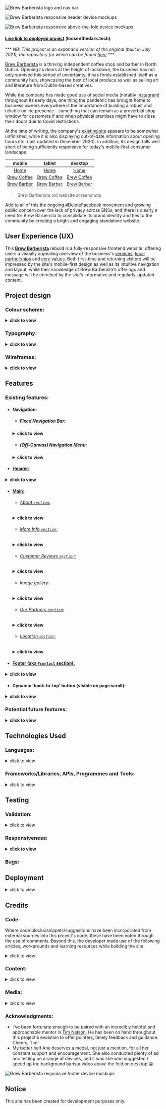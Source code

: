 ![Brew Barberista logo and nav bar](docs/images/screenshots/nav/brew-barberista-branded-navbar-with-logo.png)

![Brew Barberista responsive header device mockups](docs/images/screenshots/mockups/brew-barberista-header.png)

![Brew Barberista responsive above-the-fold device mockups](docs/images/screenshots/mockups/brew-barberista-header.gif)

#### [Live link to deployed project](https://loosenthedark.tech/brew-barberista/) (loosenthedark.tech)

*** _NB: This project is an expanded version of the original (built in July 2021), the repository for which can be found [here](https://github.com/loosenthedark/brew-barberista)_ ***

[Brew Barberista](http://brewbarberista.ie/) is a thriving independent coffee shop and barber in North Dublin. Opening its doors at the height of lockdown, the business has not only survived this period of uncertainty, it has firmly established itself as a community hub, showcasing the best of local produce as well as selling art and literature from Dublin-based creatives.

While the company has made good use of social media (notably [Instagram](https://www.instagram.com/brewbarberista/)) throughout its early days, one thing the pandemic has brought home to business owners everywhere is the importance of building a robust and reliable online presence - something that can remain as a proverbial shop window for customers if and when physical premises might have to close their doors due to Covid restrictions.

At the time of writing, the company's [existing site](http://brewbarberista.ie/) appears to be somewhat unfinished, while it is also displaying out-of-date information about opening hours etc. (last updated in December 2020). In addition, its design falls well short of being sufficiently responsive for today's mobile-first consumer landscape:

mobile  |  tablet  |  desktop
:-------------------------:|:-------------------------:|:-------------------------:
[Home](docs/images/screenshots/old-site/brew-barberista-home-mobile.png)  |  [Home](docs/images/screenshots/old-site/brew-barberista-home-tablet.png) |  [Home](docs/images/screenshots/old-site/brew-barberista-home-desktop.png)
[Brew Coffee](docs/images/screenshots/old-site/brew-barberista-coffee-mobile.png)  |  [Brew Coffee](docs/images/screenshots/old-site/brew-barberista-coffee-tablet.png) |  [Brew Coffee](docs/images/screenshots/old-site/brew-barberista-coffee-desktop.png)
[Brew Barber](docs/images/screenshots/old-site/brew-barberista-barber-mobile.png)  |  [Brew Barber](docs/images/screenshots/old-site/brew-barberista-barber-tablet.png) |  [Brew Barber](docs/images/screenshots/old-site/brew-barberista-barber-desktop.png)

> Brew Barberista old website screenshots

Add to all of this the ongoing [#DeleteFacebook](https://twitter.com/search?q=%23DeleteFacebook) movement and growing public concern over the lack of privacy across SNSs, and there is clearly a need for Brew Barberista to consolidate its brand identity and ties to the community by creating a bright and engaging standalone website.

## User Experience (UX)

This [**Brew Barberista**](https://loosenthedark.tech/brew-barberista) rebuild is a fully-responsive frontend website, offering users a visually appealing overview of the business's [services](https://loosenthedark.tech/brew-barberista/#about), [local partnerships](https://loosenthedark.tech/brew-barberista/#partners) and [core values](https://loosenthedark.tech/brew-barberista/#more-info). Both first-time and returning visitors will be impressed by the site's mobile-first design as well as its intuitive navigation and layout, while their knowledge of Brew Barberista's offerings and message will be enriched by the site's informative and regularly-updated content.

## Project design

### Colour scheme:
<details>
  <summary>
  <b>click to view</b>
  </summary>

![Brew Barberista colour scheme (Coolors palette) screenshot](docs/images/screenshots/brew-barberista-colour-scheme.png)
</details>

### Typography:
<details>
  <summary>
  <b>click to view</b>
  </summary>

- #### Primary font...

  - **Family:** [Poppins](https://fonts.google.com/specimen/Poppins)
  - **Weights:** 300, 400, 500
  - **Fallback:** `sans-serif`

- #### Secondary (Heading) font...

  - **Family:** [Lora](https://fonts.google.com/specimen/Lora)
  - **Weights:** 600, 700
  - **Fallback:** `serif`
</details>

### Wireframes:
<details>
  <summary>
  <b>click to view</b>
  </summary>

  Initial design inspiration for the project's layout and aesthetic came from [this Frontend Mentor challenge spec](https://www.frontendmentor.io/challenges/sunnyside-agency-landing-page-7yVs3B6ef)
</details>

## Features

### Existing features:

- #### Navigation:

  - ##### Fixed Navigation Bar:
  <details>
  <summary>
  <b>click to view</b>
  </summary>

  ![](docs/images/screenshots/nav/nav-bar-mobile.png)  |  ![](docs/images/screenshots/nav/nav-bar-tablet.png)  |  ![](docs/images/screenshots/nav/nav-bar-tablet.png)
  :-------------------------:|:-------------------------:|:-------------------------:
  mobile  |  tablet |  desktop

    - There is a full-width nav bar fixed to the top of the viewport on all device sizes
    - The site's core navigation menu is hidden off-canvas initially to create a spacious feel across the landing area, where the user is greeted by the Brew Barberista `.navbar-logo` on the left-hand side and a `.navbar-toggler` button (aka 'hamburger icon') to the right
    - This logo is a modified version of the one featured in the nav bar of [the business's existing website](http://brewbarberista.ie/)
    - The [dark blue and gold colours that make up this logo](http://brewbarberista.ie/resources/Circular%20logo.jpg) directly inform this project's primary palette. A lighter shade of 'queen blue' [(featured throughout the current site's `footer`, for instance)](https://loosenthedark.tech/brew-barberista#contact) is taken directly from [the premises' brightly-painted shopfront](https://www.facebook.com/photo/?fbid=190590879506085&set=a.190590812839425).
  </details>

  - ##### (Off-Canvas) Navigation Menu:

  <details>
  <summary>
  <b>click to view</b>
  </summary>

  ![](docs/images/screenshots/nav/navbar-nav-mobile.png)  |  ![](docs/images/screenshots/nav/navbar-nav-tablet.png)  |  ![](docs/images/screenshots/nav/navbar-nav-desktop.png)
  :-------------------------:|:-------------------------:|:-------------------------:
  mobile  |  tablet |  desktop

    - The off-canvas `navbar-nav` menu mentioned above can be expanded by clicking on the `.navbar-toggler` button. This functionality has been enabled using custom JavaScript by listening for a relevant user click(s) and sliding the `.navbar-nav` into the viewport with CSS class toggling involving `absolute` positioning and appropriate transition effects. In addition, the icon comprising the `.navbar-toggler` button [animates on click](docs/images/screenshots/nav/nav-toggler-icons-animation.gif) to produce a dynamic yet smooth transition that is both distinctive and pleasing to the eye.
    - The expanded polygon-shaped menu contains links to each of the website's six internal sections containing content (see below), as well as a seventh link entitled 'Press'.
    - Clicking on this 'Press' link triggers an additional absolutely-positioned submenu featuring external links to recent Brew Barberista media appearances. Each of these links opens in a new browser tab due to the `<a>` tag's `target` property being set to `_blank`.
    - The bottom 'Contact' link consists of a blue call-to-action `button`. In keeping with UX best practices, clicking on any of the links embedded in the `.navbar-nav` will cause the menu to revert to its default off-canvas location as the site navigates to the designated location. Smooth scrolling has been enabled to streamline the navigation experience through use of the `scroll-behavior: smooth;` CSS rule on the document's `body` element.
    - It's worth noting that one further section of the site, a tiled image gallery, is purely decorative, and so no anchor link was deemed necessary.

  ![](docs/images/screenshots/nav/press-list-mobile.png)  |  ![](docs/images/screenshots/nav/press-list-tablet.png)  |  ![](docs/images/screenshots/nav/press-list-desktop.png)
  :-------------------------:|:-------------------------:|:-------------------------:
  mobile  |  tablet |  desktop
  </details>

- #### [Header:](https://loosenthedark.tech/brew-barberista)
<details>
  <summary>
  <b>click to view</b>
  </summary>

![](docs/images/screenshots/header/header-html-snippet.png)  |  ![](docs/images/screenshots/header/header-css-snippet.png)
:-------------------------:|:-------------------------:
`<header>` HTML code snippet  |  `.hero-header` and `.overlay` CSS code snippets

![](docs/images/screenshots/header/header-mobile.jpg)  |  ![](docs/images/screenshots/header/header-tablet.jpg)  |  ![](docs/images/screenshots/header/header-desktop.gif)
:-------------------------:|:-------------------------:|:-------------------------:
mobile  |  tablet |  desktop

  - ##### Mobile & Tablet (< 992px):

    - The site's above-the-fold real estate on mobile and tablet features a clean, soothing background image of a horizon out to sea. This was chosen due to Brew Barberista's prime [location](https://loosenthedark.tech/brew-barberista/#location) just off the Howth Road in Raheny, less than a kilometre uphill from the Dublin Bay coast road.
    - On page load this landing area is brought to life using animated hero icons: one a [takeaway cup of hot coffee](static/images/icons/icon-coffee-takeaway.svg), the other a [silhouette of a man with a striking hairstyle](static/images/icons/icon-silhouette.svg). These icons have been enlarged and had a 'zoom-into-view' `@keyframes icon-reveal` animation effect applied to them in order to capture the visitor's attention and hint at the services available at Brew Barberista.
    - There is also a gold-coloured downward-pointing chevron icon used to hook the user and encourage them to explore below the fold. This functionality has been enhanced by adding a gentle `@keyframes bobbing` animation effect in the project's stylesheet

  - ##### Desktop (> 991px):

    - A decision was made to change the `header` area's aesthetic on desktop devices. In place of the background image with animated icons are two short complementary video backgrounds: one showing [a barista pouring a cup of coffee](static/videos/bg-barista-pour.mp4), the other featuring [a closeup of a barber trimming a customer's hair](static/videos/bg-barber.mp4).
    - Both of these `video` elements have had their `opacity` reduced to keep them from being seen to occupy the foreground (and/or overly distract the user from the site's main content).
    - There has also been an `.overlay` class applied to an absolutely-positioned `div` element that acts as a subtle filter in line with the site's prevailing colour palette
    - One more additional `div` with `background-color` set to semi-opaque blue has had a `clip-path` rule applied to it. This has the effect of creating a symmetrical pair of roughly triangular 'corner areas', each containing an icon and a heading, which act as navigation links to 'Brew Coffee' and 'Brew Barber', respectively.
</details>

- #### [Main:](https://loosenthedark.tech/brew-barberista/#about)

  - ###### [About `section`:](https://loosenthedark.tech/brew-barberista/#about)
  <details>
  <summary>
  <b>click to view</b>
  </summary>

  ![](docs/images/screenshots/about/about-mobile.png)  |  ![](docs/images/screenshots/about/about-tablet.png)  |  ![](docs/images/screenshots/about/about-desktop.png)
  :-------------------------:|:-------------------------:|:-------------------------:
  mobile  |  tablet |  desktop

    - The site's first textual content appears in the area immediately below the `header` (referred to as the About section here for the sake of convenience). This `section` is in turn subdivided into two `div`s, [**Brew Coffee**](https://loosenthedark.tech/brew-barberista/#about) and [**Brew Barber**](https://loosenthedark.tech/brew-barberista/#barber), each accompanied by eye-catching background imagery and short, snappy summaries of the two sides of Brew Barberista's operations:
  </details>

  - ###### [More Info `section`:](https://loosenthedark.tech/brew-barberista/#more-info)
  <details>
  <summary>
  <b>click to view</b>
  </summary>

  ![](docs/images/screenshots/more-info/more-info-mobile.png)  |  ![](docs/images/screenshots/more-info/more-info-tablet.png)  |  ![](docs/images/screenshots/more-info/more-info-desktop.png)
  :-------------------------:|:-------------------------:|:-------------------------:
  mobile  |  tablet |  desktop

    - Each About subsection contains a 'More Info' hyperlink, which brings the user to the relevant follow-on subsection for that Brew Barberista service ([Brew Coffee](https://loosenthedark.tech/brew-barberista/#more-info) / [Brew Barber](https://loosenthedark.tech/brew-barberista/#get-in-touch)).
    - These two More Info subsections are stacked on mobile and tablet, and lie side by side on desktop
    - Each panel contains informative blurbs highlighting a variety of USPs offered by Brew Barberista. The text is set against carefully-positioned full-width and -height background images.
    - As screen width increases and space permits, several (initially hidden) elements are revealed across tablet and desktop devices. These include supplementary paragraphs of text and call-to-action `button`s.
    - The 'OUR PARTNERS' CTA `button` (visible on desktop only) in the [Brew Coffee `div`](https://loosenthedark.tech/brew-barberista/#more-info) directs the user to the [Our Partners `section`](#our-partners-section) of the site, while the 'BOOK NOW' `button` (visible on tablet and desktop) beneath the ['Get in touch' Brew Barber heading](https://loosenthedark.tech/brew-barberista/#get-in-touch) causes the page to scroll right down to the [`footer`](#footer-aka-contact-section), where the business's [contact details](https://loosenthedark.tech/brew-barberista/#contact) can be found.
  </details>

  - ###### [Customer Reviews `section`:](https://loosenthedark.tech/brew-barberista/#customer-reviews)
  <details>
  <summary>
  <b>click to view</b>
  </summary>

  ![](docs/images/screenshots/customer-reviews/customer-reviews-mobile.png)  |  ![](docs/images/screenshots/customer-reviews/customer-reviews-tablet.png)  |  ![](docs/images/screenshots/customer-reviews/customer-reviews-desktop.png)
  :-------------------------:|:-------------------------:|:-------------------------:
  mobile  |  tablet |  desktop

    - The Customer Reviews `section` boasts a selection of reviews from Brew Barberista customers, shining a light on what the business has to offer.
    - Each review consists of a customer avatar, excerpt from that customer's review, customer name and the source from which the review has been taken.
    - Semantic HTML elements have been used here: each review is wrapped inside a `figure` element, with nested `img` (avatar), `blockquote` (review body) and `figcaption` (name and review source) elements.

      ![](docs/images/screenshots/customer-reviews/customer-reviews-html-snippet.png)  |  
      :-------------------------:|
      `<figure>` HTML code snippet   |  

    - As with several other `section`s, the layout has been achieved using a combination of CSS positioning and flexbox on smaller screens, with CSS grid rules applied on desktop.
  </details>

  - ###### Image gallery:
  <details>
  <summary>
  <b>click to view</b>
  </summary>

  ![](docs/images/screenshots/image-gallery/image-gallery-mobile.png)  |  ![](docs/images/screenshots/image-gallery/image-gallery-tablet.png)  |  ![](docs/images/screenshots/image-gallery/image-gallery-desktop.png)
  :-------------------------:|:-------------------------:|:-------------------------:
  mobile  |  tablet |  desktop

    - As stated previously, the (untitled) image gallery is for decorative purposes only
    - A flexible and fluid layout has been achieved with flexbox - more specifically, through use of the `flex-wrap` CSS property
    - The gallery displays as a 2x2 grid on mobile, 3x2 on tablet (two extra image `div`s having had their `display` property toggled from `none` to `block`) and a single row containing four images (each with a `max-height` rule applied when the screen width reaches 1440px) on desktop
  </details>

  - ###### [Our Partners `section`:](https://loosenthedark.tech/brew-barberista/#partners)

  <details>
  <summary>
  <b>click to view</b>
  </summary>

  ![](docs/images/screenshots/partners/partners-mobile.png)  |  ![](docs/images/screenshots/partners/partners-tablet.png)  |  ![](docs/images/screenshots/partners/partners-desktop.png)
  :-------------------------:|:-------------------------:|:-------------------------:
  mobile  |  tablet |  desktop

    - A similarly fluid approach has been taken for the site's Our Partners `section`, which consists of a grid of logos belonging to companies/organisations that Brew Barberista has either championed or worked alongside
    - Each logo `img` is also a clickable link to the relevant company's website, with all of these external links opening in a new browser tab
    - Due to device width constraints, and in order to avoid generating a cluttered feel, two of the `section`'s twelve `figure` elements are hidden on mobile
  </details>

  - ###### [Location `section`:](https://loosenthedark.tech/brew-barberista/#location)
  <details>
  <summary>
  <b>click to view</b>
  </summary>

  ![](docs/images/screenshots/location/location-mobile.png)  |  ![](docs/images/screenshots/location/location-tablet.png)  |  ![](docs/images/screenshots/location/location-desktop.png)
  :-------------------------:|:-------------------------:|:-------------------------:
  mobile  |  tablet |  desktop

    - The last `main` `section` before the `footer` is a full-width rendering of the business's location on Google Maps
    - This has been implemented using a straightforward `script` call to the Maps API just inside `index.html`'s closing `<body>` tag
    - Map configuration and rendering is processed in a [`maps.js` file](static/js/maps.js) located in the project's [`js` subdirectory](static/js) of the [`static` directory](static)

      ![](docs/images/screenshots/location/location-js-snippet.png)  |  
      :-------------------------:|
      `maps.js` file JS code snippet   |

    - A `max-width` value of `60rem` has been set on the `.map-container` `div` across desktop devices to prevent the map from sprawling too far horizontally.
    - To create a bespoke and memorable user experience, the default Maps Marker image has been replaced by [a miniature version of the dark blue and gold Brew Barberista circular logo](static/images/icons/pin-brew-barberista.png)
  </details>

- #### [Footer (aka `#contact` section):](https://loosenthedark.tech/brew-barberista/#contact)
<details>
  <summary>
  <b>click to view</b>
  </summary>

The site's `footer` element is far from an afterthought, as it contains important contact information and social media links for Brew Barberista. There are three main ways the user might arrive here:

  1) By simply scrolling manually through the entire website
  2) By clicking the blue 'CONTACT' call-to-action `button` located at the foot of the [off-canvas `.navbar-nav` navigation menu](#off-canvas-navigation-menu)
  3) By clicking the gold-coloured 'BOOK NOW' CTA button located at the foot of the second [`section#more-info > div`](#more-info-section) on tablet and desktop

As outlined previously, the choice of a specific shade of blue as the `background-color` for this area was inspired by the actual coat of paint used on [the facade of Brew Barberista's physical premises](https://www.facebook.com/photo/?fbid=190590879506085&set=a.190590812839425) in D5 (_cf._ device mockups `footer` screenshots at the bottom of this `README` document).
</details>

- #### Dynamic 'back-to-top' button (visible on page scroll):
<details>
  <summary>
  <b>click to view</b>
  </summary>

One other important UX feature is a fixed-position dark-blue button containing an upward-pointing chevron icon that becomes available to the user as a single-click avenue back to the top of the page when they have scrolled more than 500px vertically downwards. This functionality has been put in place by listening out for a `window` [scroll event](https://developer.mozilla.org/en-US/docs/Web/API/Document/scroll_event) in the project's [`script.js` file](static/js/script.js). The `#btn-back-to-top` element's `display` property is then toggled back and forth between `none` and `block` in order to show/hide the button in the bottom right-hand corner of the viewport.

  ![](docs/images/screenshots/back-to-top/back-to-top-js-snippet.png)  |  ![](docs/images/screenshots/back-to-top/back-to-top-css-snippet.png)
  :-------------------------:|:-------------------------:
  `script.js` file event listener JS code snippet  |  `#btn-back-to-top` CSS code snippet

![](docs/images/screenshots/back-to-top/back-to-top-mobile.png)  |  ![](docs/images/screenshots/back-to-top/back-to-top-tablet.png)  |  ![](docs/images/screenshots/back-to-top/back-to-top-desktop.png)
:-------------------------:|:-------------------------:|:-------------------------:
mobile  |  tablet |  desktop
</details>

### Potential future features:
<details>
  <summary>
  <b>click to view</b>
  </summary>

- #### Favicon:

  The site's current favicon has been crudely created by simply cropping a circular cutout of the main Brew Barberista brand logo. A more professional-looking image (to be designed from scratch) would therefore be preferable going forward.

- #### Opening hours:

  These may vary (e.g. Brew Coffee is open seven days a week, whereas Brew Barber is closed two of those days), and will need to be confirmed in consulatation with the business owner. A couple of options for displaying these would be to place them in the `footer` or else maybe to make them viewable on click by toggling a modal from the site's `navbar-nav` menu.

- #### Contact/Booking form:

  At present, the user is unable to either contact Brew Barberista or make an appointment for a haircut from within the site itself - the Contact link in the `navbar-nav` just directs them to the [`footer`](https://loosenthedark.tech/brew-barberista/#contact), which lists the company's contact details along with social media links. A more comprehensive UX would incorporate a native form for reaching out to Brew Barberista without having to open a separate tab/window. Again, a pop-up modal might be suitable for this purpose, or else the form could maybe fit alongside the `.map-container` `div` on wider screens.

- #### Price list(s)/Menu:

  One way of engaging the user further would be to display prices for all of Brew Barberista's products and services. This would likely necessitate building an additional page(s), as the current landing page is probably too long to accommodate much more scrollable content.

- #### 'Meet The Team' section:

  One more potential feature to add would be a brief introductory profile section for each front-of-house member of the ['Brew Crew'](https://www.facebook.com/photo.php?fbid=183724086859431&set=pb.100056655232619.-2207520000..&type=3), as they're known. It would be best to maybe bring in a professional photographer if possible to take production-ready shots of the team at work. Together with a short, vox pop-style interview with each staff member, this would add a nice personal touch to the site and help connect the business more tangibly to its customer base.
</details>

## Technologies Used

### Languages:
<details>
  <summary>
  click to view
  </summary>

- [HTML5:](https://en.wikipedia.org/wiki/HTML5) used for structuring the site
- [CSS3:](https://en.wikipedia.org/wiki/Cascading_Style_Sheets) used for styling the site
- [JavaScript:](https://en.wikipedia.org/wiki/JavaScript) used for site logic and web page behaviour
</details>

### Frameworks/Libraries, APIs, Programmes and Tools:
<details>
  <summary>
  click to view
  </summary>

- [Google Fonts:](https://fonts.google.com/) used to import the Poppins and Lora fonts into the project's stylesheets
- [Font Awesome v5.15.3:](https://fontawesome.com/) used to add appropriate and visually appealing site icons
- [Gitpod:](https://gitpod.io/) used as the online IDE for the project
- [Git:](https://git-scm.com/) used for version control by utilising the Gitpod terminal to commit frequently to Git and push all commits to GitHub
- [GitHub:](https://github.com/) used to compile and remotely store the project's codebase following successive local commits initiated from the command line
- [Google Maps API:](https://developers.google.com/maps) used to provide a visual representation of Brew Barberista's location to site visitors
- [Adobe Illustrator:](https://www.googleadservices.com/pagead/aclk?sa=L&ai=DChcSEwjHh4e5sIXyAhXP6-0KHS7vASoYABAAGgJkZw&ae=2&ohost=www.google.com&cid=CAESQOD2cD2cs4zu4JpNTapSj1nbDmPmLIo3quvyOOMw9veyz__8LtydqbjQH8HTLrYcgDlnQb6l-F40o-SYGXLD1T0&sig=AOD64_0b1ay7NFSesjZymAaH8gGibU9W0w&q&adurl&ved=2ahUKEwiPv_64sIXyAhW8UBUIHS4nDYMQ0Qx6BAgCEAE) used to convert both Shutterstock vector downloads from `.eps` to the more manageable `.svg` file format
- [Ezgif image converter:](https://ezgif.com/webp-to-jpg) used to convert several of the project image source files from `.webp` to `png/jp(e)g` formats
- [TinyJPG:](https://tinyjpg.com/) used for image compression
- [PicResize:](https://picresize.com/) used to crop and resize images
- [Brackets](http://brackets.io/) (desktop app version): used to make coloration edits to SVG files
- [Kapwing:](https://www.kapwing.com/) used as the project's go-to content editing resource, e.g. to shorten videos and customise [Brew Barberista partner logos](https://loosenthedark.tech/brew-barberista/#partners)
- [W3Schools HTML Color Picker:](https://www.w3schools.com/colors/colors_picker.asp) used for generating on-the-fly colour pairings and modifications (lightening, darkening etc. of core project colours)
- [WebAIM (contrast checker):](https://webaim.org/resources/contrastchecker/) / [WAVE Web Accessibility Evaluation Tool](https://wave.webaim.org/) used to ensure site foreground and background colour contrasts meet [WCAG 2 accessibility requirements](https://webaim.org/articles/contrast/)
- [Editor.md:](https://pandao.github.io/editor.md/en.html) used to format project Markdown in line with best practices
- [Ray.so:](https://ray.so/) used to create the code block images featured throughout this Markdown file
</details>

## Testing

### Validation:
<details>
  <summary>
  click to view
  </summary>

- [W3C](https://www.w3.org/)'s [Markup Validation Service](https://validator.w3.org/) was used to test the validity of all HTML used in this project. The code was [validated by direct input](https://validator.w3.org/#validate_by_input), and all suggested corrections were then made. As a result, all of the site's HTML source code now passes W3C validation with just a single warning message being returned, as is reflected in the following screenshot:
  - [index.html validation](docs/images/validation/html-validation.png)

- Likewise, the website's custom CSS stylesheet was checked for errors using [W3C](https://www.w3.org/)'s [CSS Validation Service](https://jigsaw.w3.org/css-validator/). Once again, [validation by direct input](https://jigsaw.w3.org/css-validator/#validate_by_input) was the preferred method selected, and all necessary changes were subsequently carried out. Consequently, the stylesheet now passes W3C validation with just a couple of warning/error messages concerning use of the `backdrop-filter` property being returned, as the following screenshot indicates:
  - [static/css/style.css validation](docs/images/validation/css-validation.png)
- The issue surrounding the incompatibility of `backdrop-filter` with the W3C validator appears to be [a well documented one](https://github.com/w3c/css-validator/issues/289). However, given that this property is present in the [MDN Docs](https://developer.mozilla.org/en-US/docs/Web/CSS/backdrop-filter) and [endorsed by CSS-Tricks](https://css-tricks.com/almanac/properties/b/backdrop-filter/), it has been used in this project in spite of the validator's error messages. Its [patchy browser support](https://caniuse.com/css-backdrop-filter) necessitated the use of a `@supports` query on [line 698](static/css/style.css) of the project's stylesheet (with a reasonable fallback option of an opaque background), as suggested in [this CSS-Tricks article](https://css-tricks.com/almanac/properties/b/backdrop-filter/)

- In a similar manner, both of the site's custom JavaScript files were validated against [JSHint](https://jshint.com/)'s error-detection tool, which is available both as an online linter and a Gitpod/VS Code extension for real-time JS problem-solving. After heeding various warning and error messages, at the time of deployment each of these .js documents passed JSHint validation with no problems detected.

|   |   |   | 
| :------------: |:---------------: |:-----:|
![](docs/images/validation/html-validation-icon.png)         |  ![](docs/images/validation/css-validation-icon.png)               | ![](docs/images/validation/js-validation-icon.png)

</details>

### Responsiveness:
<details>
  <summary>
  <b>click to view</b>
  </summary>

![Brew Barberista responsive above-the-fold device mockups viewed in the Responsively App browser](docs/images/screenshots/mockups/brew-barberista-header-responsively.png)

  - All testing was performed manually, and on a near-constant basis as the project evolved. [Google Chrome DevTools](https://developers.google.com/web/tools/chrome-devtools/?utm_source=dcc&utm_medium=redirect&utm_campaign=2018Q2) served as an indispensable resource throughout this testing process, allowing incremental adjustments to be made to the site's infrastructure and layout. [Firefox Developer Tools](https://developer.mozilla.org/en-US/docs/Tools) was preferred when building out the grid layout on desktop, as this offers a broader suite of grid functionality than Chrome. The site's responsiveness was also closely monitored and rigorously tested from start to finish using the developer-oriented [Responsively App browser](https://responsively.app/).

| Devices |  |  |  |  |   |   |   |   |   |   |   |   | 
| :------------ |:---------------: |:---------------:|:---------------:|:---------------: |:---------------:|:---------------:|:---------------: |:---------------:|:---------------:|:---------------: |:---------------:|:---------------:|
|    **Samsung Galaxy S5**      |     ![](docs/images/responsiveness/devices/samsung/samsung-galaxy-s5-1.jpg)            |   ![](docs/images/responsiveness/devices/samsung/samsung-galaxy-s5-2.jpg)   |     ![](docs/images/responsiveness/devices/samsung/samsung-galaxy-s5-3.jpg)           |    ![](docs/images/responsiveness/devices/samsung/samsung-galaxy-s5-4.jpg)    | ![](docs/images/responsiveness/devices/samsung/samsung-galaxy-s5-5.jpg)      | ![](docs/images/responsiveness/devices/samsung/samsung-galaxy-s5-6.jpg)        | ![](docs/images/responsiveness/devices/samsung/samsung-galaxy-s5-7.jpg)      | ![](docs/images/responsiveness/devices/samsung/samsung-galaxy-s5-8.jpg)      | ![](docs/images/responsiveness/devices/samsung/samsung-galaxy-s5-9.jpg)      | ![](docs/images/responsiveness/devices/samsung/samsung-galaxy-s5-10.jpg)        | ![](docs/images/responsiveness/devices/samsung/samsung-galaxy-s5-11.jpg)      | ![](docs/images/responsiveness/devices/samsung/samsung-galaxy-s5-12.jpg)
|    **Huawei P20**     |     ![](docs/images/responsiveness/devices/huawei/huawei-p20-1.jpg)            |   ![](docs/images/responsiveness/devices/huawei/huawei-p20-2.jpg)   |     ![](docs/images/responsiveness/devices/huawei/huawei-p20-3.jpg)           |    ![](docs/images/responsiveness/devices/huawei/huawei-p20-4.jpg)    | ![](docs/images/responsiveness/devices/huawei/huawei-p20-5.jpg)      | ![](docs/images/responsiveness/devices/huawei/huawei-p20-6.jpg)        | ![](docs/images/responsiveness/devices/huawei/huawei-p20-7.jpg)      | ![](docs/images/responsiveness/devices/huawei/huawei-p20-8.jpg)      | ![](docs/images/responsiveness/devices/huawei/huawei-p20-9.jpg)      | ![](docs/images/responsiveness/devices/huawei/huawei-p20-10.jpg)        | ![](docs/images/responsiveness/devices/huawei/huawei-p20-11.jpg)      | ![](docs/images/responsiveness/devices/huawei/huawei-p20-12.jpg)  
|    **Moto G4**      |     ![](docs/images/responsiveness/devices/moto/moto-g4-1.jpeg)            |   ![](docs/images/responsiveness/devices/moto/moto-g4-2.jpeg)   |     ![](docs/images/responsiveness/devices/moto/moto-g4-3.jpeg)           |    ![](docs/images/responsiveness/devices/moto/moto-g4-4.jpeg)    | ![](docs/images/responsiveness/devices/moto/moto-g4-5.jpeg)      | ![](docs/images/responsiveness/devices/moto/moto-g4-6.jpeg)        | ![](docs/images/responsiveness/devices/moto/moto-g4-7.jpeg)      | ![](docs/images/responsiveness/devices/moto/moto-g4-8.jpeg)      | ![](docs/images/responsiveness/devices/moto/moto-g4-9.jpeg)      | ![](docs/images/responsiveness/devices/moto/moto-g4-10.jpeg)        | ![](docs/images/responsiveness/devices/moto/moto-g4-11.jpeg)      | ![](docs/images/responsiveness/devices/moto/moto-g4-12.jpeg)  
|    **Kindle Fire HD**      |     ![](docs/images/responsiveness/devices/kindle/kindle-fire-1.png)            |   ![](docs/images/responsiveness/devices/kindle/kindle-fire-2.png)   |     ![](docs/images/responsiveness/devices/kindle/kindle-fire-3.png)           |    ![](docs/images/responsiveness/devices/kindle/kindle-fire-4.png)    | ![](docs/images/responsiveness/devices/kindle/kindle-fire-5.png)      | ![](docs/images/responsiveness/devices/kindle/kindle-fire-6.png)        | ![](docs/images/responsiveness/devices/kindle/kindle-fire-7.png)      | ![](docs/images/responsiveness/devices/kindle/kindle-fire-8.png)      | ![](docs/images/responsiveness/devices/kindle/kindle-fire-9.png)      | ![](docs/images/responsiveness/devices/kindle/kindle-fire-10.png)        | ![](docs/images/responsiveness/devices/kindle/kindle-fire-11.png)      | ![](docs/images/responsiveness/devices/kindle/kindle-fire-12.png)  
|    **MacBook Pro**      |     ![](docs/images/responsiveness/devices/macbook/macbook-pro-1.png)            |   ![](docs/images/responsiveness/devices/macbook/macbook-pro-2.png)   |     ![](docs/images/responsiveness/devices/macbook/macbook-pro-3.png)           |    ![](docs/images/responsiveness/devices/macbook/macbook-pro-4.png)    | ![](docs/images/responsiveness/devices/macbook/macbook-pro-5.png)      | ![](docs/images/responsiveness/devices/macbook/macbook-pro-6.png)        | ![](docs/images/responsiveness/devices/macbook/macbook-pro-7.png)      | ![](docs/images/responsiveness/devices/macbook/macbook-pro-8.png)      | ![](docs/images/responsiveness/devices/macbook/macbook-pro-9.png)      | ![](docs/images/responsiveness/devices/macbook/macbook-pro-10.png)        | ![](docs/images/responsiveness/devices/macbook/macbook-pro-11.png)      | ![](docs/images/responsiveness/devices/macbook/macbook-pro-12.png)
|    **Acer ΛSPIRE**      |     ![](docs/images/responsiveness/devices/acer/acer-1.png)            |   ![](docs/images/responsiveness/devices/acer/acer-2.png)   |     ![](docs/images/responsiveness/devices/acer/acer-3.png)           |    ![](docs/images/responsiveness/devices/acer/acer-4.png)    | ![](docs/images/responsiveness/devices/acer/acer-5.png)      | ![](docs/images/responsiveness/devices/acer/acer-6.png)        | ![](docs/images/responsiveness/devices/acer/acer-7.png)      | ![](docs/images/responsiveness/devices/acer/acer-8.png)      | ![](docs/images/responsiveness/devices/acer/acer-9.png)      | ![](docs/images/responsiveness/devices/acer/acer-10.png)        | ![](docs/images/responsiveness/devices/acer/acer-11.png)      | ![](docs/images/responsiveness/devices/acer/acer-12.png)

| Browsers |  |  |  |  |   |   |   |   |   |   |   |   | 
| :------------ |:---------------: |:---------------:|:---------------:|:---------------: |:---------------:|:---------------:|:---------------: |:---------------:|:---------------:|:---------------: |:---------------:|:---------------:|
|    ![](docs/images/responsiveness/browsers/logos/logo-chrome.png "Google Chrome browser")      |     ![](docs/images/responsiveness/browsers/chrome/chrome-1.png)            |   ![](docs/images/responsiveness/browsers/chrome/chrome-2.png)   |     ![](docs/images/responsiveness/browsers/chrome/chrome-3.png)           |    ![](docs/images/responsiveness/browsers/chrome/chrome-4.png)    | ![](docs/images/responsiveness/browsers/chrome/chrome-5.png)      | ![](docs/images/responsiveness/browsers/chrome/chrome-6.png)        | ![](docs/images/responsiveness/browsers/chrome/chrome-7.png)      | ![](docs/images/responsiveness/browsers/chrome/chrome-8.png)      | ![](docs/images/responsiveness/browsers/chrome/chrome-9.png)      | ![](docs/images/responsiveness/browsers/chrome/chrome-10.png)        | ![](docs/images/responsiveness/browsers/chrome/chrome-11.png)      | ![](docs/images/responsiveness/browsers/chrome/chrome-12.png)
|    ![](docs/images/responsiveness/browsers/logos/logo-edge.png "Microsoft Edge browser")     |     ![](docs/images/responsiveness/browsers/edge/edge-1.png)            |   ![](docs/images/responsiveness/browsers/edge/edge-2.png)   |     ![](docs/images/responsiveness/browsers/edge/edge-3.png)           |    ![](docs/images/responsiveness/browsers/edge/edge-4.png)        | ![](docs/images/responsiveness/browsers/edge/edge-5.png)      | ![](docs/images/responsiveness/browsers/edge/edge-6.png)      | ![](docs/images/responsiveness/browsers/edge/edge-7.png)      | ![](docs/images/responsiveness/browsers/edge/edge-8.png)        | ![](docs/images/responsiveness/browsers/edge/edge-9.png)      | ![](docs/images/responsiveness/browsers/edge/edge-10.png)  | ![](docs/images/responsiveness/browsers/edge/edge-11.png)      | ![](docs/images/responsiveness/browsers/edge/edge-12.png)
|    ![](docs/images/responsiveness/browsers/logos/logo-firefox.png "Firefox browser")      |     ![](docs/images/responsiveness/browsers/firefox/firefox-1.png)            |   ![](docs/images/responsiveness/browsers/firefox/firefox-2.png)   |     ![](docs/images/responsiveness/browsers/firefox/firefox-3.png)           |    ![](docs/images/responsiveness/browsers/firefox/firefox-4.png)    | ![](docs/images/responsiveness/browsers/firefox/firefox-5.png)      | ![](docs/images/responsiveness/browsers/firefox/firefox-6.png)        | ![](docs/images/responsiveness/browsers/firefox/firefox-7.png)      | ![](docs/images/responsiveness/browsers/firefox/firefox-8.png)      | ![](docs/images/responsiveness/browsers/firefox/firefox-9.png)      | ![](docs/images/responsiveness/browsers/firefox/firefox-10.png)        | ![](docs/images/responsiveness/browsers/firefox/firefox-11.png)      | ![](docs/images/responsiveness/browsers/firefox/firefox-12.png)  
|    ![](docs/images/responsiveness/browsers/logos/logo-odin.png "Odin browser")      |     ![](docs/images/responsiveness/devices/browsers/kindle/kindle-fire-1.png)            |   ![](docs/images/responsiveness/devices/browsers/kindle/kindle-fire-2.png)   |     ![](docs/images/responsiveness/devices/browsers/kindle/kindle-fire-3.png)           |    ![](docs/images/responsiveness/devices/browsers/kindle/kindle-fire-4.png)    | ![](docs/images/responsiveness/devices/browsers/kindle/kindle-fire-5.png)      | ![](docs/images/responsiveness/devices/browsers/kindle/kindle-fire-6.png)        | ![](docs/images/responsiveness/devices/browsers/kindle/kindle-fire-7.png)      | ![](docs/images/responsiveness/devices/browsers/kindle/kindle-fire-8.png)      | ![](docs/images/responsiveness/devices/browsers/kindle/kindle-fire-9.png)      | ![](docs/images/responsiveness/devices/browsers/kindle/kindle-fire-10.png)        | ![](docs/images/responsiveness/devices/browsers/kindle/kindle-fire-11.png)      | ![](docs/images/responsiveness/devices/browsers/kindle/kindle-fire-12.png)  
|    ![](docs/images/responsiveness/browsers/logos/logo-safari.png "Safari browser")      |     ![](docs/images/responsiveness/browsers/safari/safari-1.png)            |   ![](docs/images/responsiveness/browsers/safari/safari-2.png)   |     ![](docs/images/responsiveness/browsers/safari/safari-3.png)           |    ![](docs/images/responsiveness/browsers/safari/safari-4.png)    | ![](docs/images/responsiveness/browsers/safari/safari-5.png)      | ![](docs/images/responsiveness/browsers/safari/safari-6.png)        | ![](docs/images/responsiveness/browsers/safari/safari-7.png)      | ![](docs/images/responsiveness/browsers/safari/safari-8.png)      | ![](docs/images/responsiveness/browsers/safari/safari-9.png)      | ![](docs/images/responsiveness/browsers/safari/safari-10.png)        | ![](docs/images/responsiveness/browsers/safari/safari-11.png)      | ![](docs/images/responsiveness/browsers/safari/safari-12.png)
|    ![](docs/images/responsiveness/browsers/logos/logo-silk.png "Amazon Silk browser")      |     ![](docs/images/responsiveness/browsers/silk/silk-1.png)            |   ![](docs/images/responsiveness/browsers/silk/silk-2.png)   |     ![](docs/images/responsiveness/browsers/silk/silk-3.png)           |    ![](docs/images/responsiveness/browsers/silk/silk-4.png)    | ![](docs/images/responsiveness/browsers/silk/silk-5.png)      | ![](docs/images/responsiveness/browsers/silk/silk-6.png)        | ![](docs/images/responsiveness/browsers/silk/silk-7.png)      | ![](docs/images/responsiveness/browsers/silk/silk-8.png)      | ![](docs/images/responsiveness/browsers/silk/silk-9.png)      | ![](docs/images/responsiveness/browsers/silk/silk-10.png)        | ![](docs/images/responsiveness/browsers/silk/silk-11.png)      | ![](docs/images/responsiveness/browsers/silk/silk-12.png)

  - A broad selection of physical devices were used to test real-life responsiveness. These ranged in size from a [Samsung Galaxy S5 (screen width 360px)](https://en.wikipedia.org/wiki/Samsung_Galaxy_S5) right up to a [JVC 32" LED Android Smart TV](https://www.currys.ie/ieen/tv-and-home-entertainment/televisions/televisions/jvc-lt-32ca690-android-tv-32-smart-hd-ready-led-tv-with-google-assistant-10199524-pdt.html) (using this device's native [Odin browser/ADK](https://play.google.com/store/apps/details?id=com.hisense.odinbrowser&hl=en&gl=US)). Other devices used in testing included the [Moto G4](https://en.wikipedia.org/wiki/Moto_G4) and [Huawei P20](https://en.wikipedia.org/wiki/Huawei_P20) smartphones, a [Kindle Fire HD](https://en.wikipedia.org/wiki/Fire_HD) tablet, an [Acer ΛSPIRE F15 Windows laptop](https://en.wikipedia.org/wiki/Acer_Aspire_laptops#Aspire_F_series) and a [13" MacBook Pro](https://en.wikipedia.org/wiki/MacBook_Pro#3rd_generation_(Retina)).

  - In addition to Chrome, Firefox and the emerging Odin smart TV browser, the site was also viewed numerous times in the Safari, Microsoft Edge and Amazon Silk browsers prior to completion.
</details>

### Bugs:

## Deployment
<details>
  <summary>
  click to view
  </summary>

### GitHub Pages:

This project has been deployed to [GitHub Pages](https://en.wikipedia.org/wiki/GitHub#GitHub_Pages). The deployment process carried out was as follows...

1. [**Sign in** to GitHub](https://github.com/login) and locate the [relevant repository](https://github.com/loosenthedark/brew-barberista-landing-page). If you do not have a GitHub account, you may create one [here](https://github.com/signup).
2. At the top of the project repository page, select **Settings**. 
3. On the Settings page, scroll down the menu flanking the left-hand side of the screen and select **Pages** near the bottom of the list of options.

This will open GitHub Pages....

4. Under **Source**, click the dropdown displaying **Branch: None** and select the **master** branch. Click **Save**. 
5. The page will then automatically refresh and inform you that the site is now ready to be published, as well as indicating the `https://` address to be used. 
6. For reference purposes, a link to this newly-published site can be found in the **Pages** section of **Settings** (described above).

### Forking the GitHub Repository:

It is possible to fork this GitHub repository to view and/or make changes without affecting the original. This is achieved by following these steps...

1. [**Sign in** to your GitHub account](https://github.com/login) and locate the [relevant repository](https://github.com/loosenthedark/brew-barberista-landing-page).
2. Click on **Fork**, located near the top right-hand corner of the repository page.
3. You will now have a copy of this project's repository in your own GitHub account.

### Making a local clone:

It is possible to copy the repository to your local machine so that you can fix merge conflicts, add or remove files and push larger commits without affecting the original project code. Cloning a repository pulls down a full copy of all the repo data that GitHub has at that point in time. See the [GitHub Docs](https://docs.github.com/en/github/creating-cloning-and-archiving-repositories/cloning-a-repository) for further information, and below for a brief summary...

1. [**Sign in** to your GitHub account](https://github.com/login) and locate the [relevant repository](https://github.com/loosenthedark/brew-barberista-landing-page).
2. Click on the **Code** dropdown next to the green **Gitpod** button. This will reveal the **Clone** option.
3. In order to clone the repository using `HTTPS`, select **HTTPS** and copy the link shown (there is a copy button to the right of the URL).
4. Next, open **Git Bash** (see [here](https://git-scm.com/downloads) for an overview of download options, if required).
5. Change the current working directory on your local machine to the location where you want the cloning to be made.
6. Type `git clone` into your IDE terminal followed by the URL you copied in Step 3 above, i.e.

```
https://github.com/loosenthedark/brew-barberista-landing-page.git
```

7. Press **Enter**. 
8. Your local clone has now been created.

_See the [GitHub Docs](https://docs.github.com/en/github/creating-cloning-and-archiving-repositories) for more information on all of the above processes._
</details>

## Credits

### Code:

Where code blocks/snippets/suggestions have been incorporated from external sources into this project's code, these have been noted through the use of comments. Beyond this, the developer made use of the following articles, workarounds and learning resources while building the site:
<details>
  <summary>
  click to view
  </summary>

- ['Bootstrap 4 simple back to top with smooth scroll'](https://bbbootstrap.com/snippets/simple-back-top-smooth-scroll-17111555) (BBBootstrap)
- ['Show div after 500px scroll'](https://jsfiddle.net/amirsaleem/xpd1wr7n/) (JSFiddle)
- ['How to crop SVG file within HTML/CSS'](https://stackoverflow.com/questions/37588405/how-to-crop-svg-file-within-html-css/37589395) (Stack Overflow)
- ['CSS Clipping Path with CSS Shapes'](https://codepen.io/heyitsolivia/pen/EICDK?editors=1100) (CodePen)
- ['A Complete Guide to Grid'](https://css-tricks.com/snippets/css/complete-guide-grid/) (CSS-Tricks)
- ['15 Compelling Above the Fold Content Examples to Inspire Your Own'](https://blog.hubspot.com/marketing/above-the-fold) (HubSpot)
- ['Create a Website With Video Background'](https://www.youtube.com/watch?v=8MgpE2DTTKA) (Traversy Media)
- ['How do I loop through multiple background videos?'](https://stackoverflow.com/questions/54380721/how-do-i-loop-through-multiple-background-videos) (Stack Overflow)
- ['How to change the playing speed of videos in HTML5?'](https://stackoverflow.com/questions/3027707/how-to-change-the-playing-speed-of-videos-in-html5)] (Stack Overflow)
- [’How can one display images side by side in a GitHub README.md?](https://stackoverflow.com/questions/24319505/how-can-one-display-images-side-by-side-in-a-github-readme-md) (Stack Overflow)
- ['`<details>`: The Details disclosure element'](https://developer.mozilla.org/en-US/docs/Web/HTML/Element/details) (MDN Web Docs)
  - My mentor kindly alerted me to this means of making my README more compact and readable via [his own demo implementation](docs/images/screenshots/details.png)
- [Morten Rand-Hendriksen](https://twitter.com/mor10)'s [LinkedIn Learning courses](https://www.linkedin.com/learning/instructors/morten-rand-hendriksen) on CSS, and in particular his advice on the principles of [progressive enhancement](docs/images/screenshots/mor10-progressive-enhancement.png) proved especially useful when implementing a CSS grid layout for larger screens
</details>

### Content:
<details>
  <summary>
  click to view
  </summary>

- Most of the `body` text was composed by the developer, and is an extension of the content on Brew Barberista's existing site, along with relevant supplementary information found across the business's social media channels
- The [social proof copy (customer reviews)](https://loosenthedark.tech/brew-barberista/#customer-reviews) is all legitimate and authentic - below are links to the originals of each featured quote:
  - [Tripadvisor review](https://www.tripadvisor.ie/ShowUserReviews-g186605-d23032935-r780386055-Brew_Barberista-Dublin_County_Dublin.html#REVIEWS)
  - [Lovin Dublin quote](https://lovindublin.com/amp/food-drink/22-of-dublins-best-sausage-rolls-as-voted-by-you?utm_campaign=article&utm_source=twitter&utm_medium=web)
  - [Google Review #1](https://www.google.com/maps/contrib/103803718842789538353/reviews/@53.3810542,-6.1654387,17z/data=!3m1!4b1!4m3!8m2!3m1!1e1?hl=en-IE)
  - [Google Review #2](https://goo.gl/maps/sTyXPyPDziQCF67W9)
</details>

### Media:
<details>
  <summary>
  click to view
  </summary>

| [**Website section**] Media title/description  | Media format  | Credit  | Link to original media source(s)  | 
| :------------ |:--------------- |:-----|:---------------|
| **`head`**         |                 |      |                |
| Brew Barberista circular brand logo      | image        | [Brew Barberista](http://brewbarberista.ie/)      | [Brew Barberista website header](http://brewbarberista.ie/resources/Circular%20logo.jpg)      |
| Brew Barberista owner press pic      | photo        | [Frank McGrath](https://www.facebook.com/FrankMcgrathPhotography)      | [Independent.ie](https://www.independent.ie/irish-news/a-cut-above-the-new-barber-offering-a-proper-coffee-while-you-get-your-hair-cut-39820368.html)      |
| **`nav`**         |                 |      |                |
| Brew Barberista main brand logo      | image        | [Brew Barberista](http://brewbarberista.ie/)      | [Brew Barberista website header](http://brewbarberista.ie/resources/Circular%20logo.jpg)      |
| gold hamburger icon      | icon        | [Font Awesome](https://fontawesome.com/license)      | [Font Awesome](https://fontawesome.com/v5.15/icons/bars?style=solid)      |
| gold coffee mug icon      | icon        | [Font Awesome](https://fontawesome.com/license)      | [Font Awesome](https://fontawesome.com/v5.15/icons/mug-hot?style=solid)      |
| **`header`**         |                 |      |                |
| 'Calm Sea Under Blue Sky'      | photo  | [cottonbro](https://www.pexels.com/@cottonbro)      | [Pexels](https://www.pexels.com/photo/calm-sea-under-blue-sky-4571251)      |
| 'Fashion silhouette hipster style'      | vector illustration  | [RomanYa](https://www.shutterstock.com/g/RomanYa)      | [Shutterstock](https://www.shutterstock.com/image-vector/fashion-silhouette-hipster-style-vector-illustration-161463794)      |
| 'Paper mug with hot drink inside'      | vector illustration  | [Agnieszka Karpinska](https://www.shutterstock.com/g/Panptys)      | [Shutterstock](https://www.shutterstock.com/image-vector/paper-mug-hot-drink-inside-vector-322930262)      |
| 'A Barista Making A Coffee Artistically'      | video  | [Ketut Subiyanto](https://www.pexels.com/@ketut-subiyanto)      | [Pexels](https://www.pexels.com/video/a-barista-making-a-coffee-artistically-4378109/)      |
| 'A Man Shaving A Man's Facial Hair'      | video  | [Pavel Danilyuk](https://www.pexels.com/@pavel-danilyuk)      | [Pexels](https://www.pexels.com/video/a-man-shaving-a-man-s-facial-hair-4178140/)      |
| **`main`**         |                 |      |                |
| 'Cold Brew'      | photo      | [Andrew "Donovan" Valdivia](https://unsplash.com/@donovan_valdivia?utm_source=unsplash&utm_medium=referral&utm_content=creditCopyText)      | [Unsplash](https://unsplash.com/photos/mMI5sdLFoHMt)      |
| 'Anonymous barista pouring milk from jug into paper cup'      | photo  | [Ketut Subiyanto](https://www.pexels.com/@ketut-subiyanto)      | [Pexels](https://www.pexels.com/photo/anonymous-barista-pouring-milk-from-jug-into-paper-cup-4350051/)      |
| barber's kit against orange background      | photo      | [Sinval Carvalho](https://unsplash.com/@sinvalbmx)      | [Unsplash](https://unsplash.com/photos/WbEibGKHBMY)      |
| 'Baked Pastries'      | photo      | [Magda Ehlers](https://www.pexels.com/@magda-ehlers-pexels)      | [Pexels](https://www.pexels.com/photo/baked-pastries-2573870)      |
| 'Brown Coffee Beans on Gray Textile'      | photo      | [Liana Horodetska](https://www.pexels.com/@liana-horodetska-5077625)      | [Pexels](https://www.pexels.com/photo/dawn-caffeine-coffee-dark-7507365/)      |
| 'Man in White and Black Stripe Shirt Holding Black Pen'      | photo      | [cottonbro](https://www.pexels.com/@cottonbro)      | [Pexels](https://www.pexels.com/photo/man-in-white-and-black-stripe-shirt-holding-black-pen-3998429/)      |
| 'White Ceramic Mug With Brown Liquid'      | photo      | [Gareth Rees](https://www.pexels.com/@gareth-rees-2793957)      | [Pexels](https://www.pexels.com/photo/white-ceramic-mug-with-brown-liquid-4334758/)      |
| 'Straight Razor Kit'      | photo      | [Josh Sorenson](https://www.pexels.com/@joshsorenson)      | [Pexels](https://www.pexels.com/photo/straight-razor-kit-995300/)      |
| 'Set of disposable paper coffee cups'      | photo      | [Ketut Subiyanto](https://www.pexels.com/@ketut-subiyanto)      | [Pexels](https://www.pexels.com/photo/set-of-disposable-paper-coffee-cups-4349942/)      |
| customer avatars      | photos        | [UI Faces](https://uifaces.co/license) / [Random User Generator](https://randomuser.me/copyright)      | [#1](https://randomuser.me/api/portraits/women/26.jpg) / [#2](https://uifaces.co/our-content/donated/l1qF9oeF.jpg) / [#3](https://randomuser.me/api/portraits/men/43.jpg)      |
| Lovin Dublin avatar      | image        | [Lovin Dublin](https://t.co/Qz2mocJaYK?amp=1)      | [Lovin Dublin Twitter profile](https://twitter.com/LovinDublin/photo)      |
| Brew Barber customer black & white image     | photo        | [Brew Barberista Facebook page](https://www.facebook.com/brew.barberista)      | [Facebook](https://www.facebook.com/photo.php?fbid=246151787283327&set=pb.100056655232619.-2207520000..&type=3)      |
| 3fe logo      | logo        | [3fe](https://3fe.com/)      | [3fe website](https://3fe.com/uploads/3fe-social.jpg)      |
| Victoria Arduino logo      | logo        | [Victoria Arduino](https://www.victoriaarduino.com/)      | [Jimmy's Espresso Services](https://www.jimmys-espresso.co.uk/wp-content/uploads/2019/02/victoria-arduino-Narrow-Logo1-400.jpg)      |
| Tartine Organic Bakery logo      | logo        | [Tartine](https://www.tartine.ie/)      | [Veganic](https://veganic.ie/wp-content/uploads/2020/08/Tartine-Logo.jpg)      |
| Pieman logo      | logo        | [Pieman](https://www.thepieman.ie/)      | [Pieman website](https://images.squarespace-cdn.com/content/v1/58ab0e006b8f5bc50827b39e/1490268707882-D78IF5OH3SWO1502QB35/image-asset.png)      |
| Nic Gemma Cupcakes logo      | logo        | [Nic Gemma Cupcakes](https://www.instagram.com/nicgemmacupcakes/)      | [Nic Gemma Instagram page](https://scontent-dub4-1.cdninstagram.com/v/t51.2885-19/s320x320/145182603_3018544658415446_2135604228419315042_n.jpg?_nc_ht=scontent-dub4-1.cdninstagram.com&_nc_ohc=i2UDd_VT8ggAX9kCAwN&edm=ABfd0MgBAAAA&ccb=7-4&oh=a3bd6c9fd36b16adf253dc9f2c1d2e4a&oe=610BCD9E&_nc_sid=7bff83)      |
| The Raw Juice Company logo      | logo        | [The Raw Juice Company](https://raw.ie/)      | The Raw Juice Company [website](https://raw.ie/img/raw-food-and-beverage-solutions-logo-1605189335.jpg) & [Facebook page](https://www.facebook.com/The-Raw-Juice-Company-Ireland-113344153656389/photos/a.113344320323039/113489553641849)      |
| Korina Bakery logo      | logo        | [Korina Bakery](https://www.thegreendoor.ie/korina-bakery)      | [Korina Bakery Facebook page](https://www.facebook.com/korinabakery/photos/a.2251060755165684/2251062425165517)      |
| Tonja Maguire Art logo      | logo        | [Tonja Maguire Art](https://www.tonjamaguireart.com/)      | [Tonja Maguire Art Facebook page](https://www.facebook.com/Tonjamaguireart/photos/a.401354727329500/402379617227011)      |
| Conscious Cup Campaign logo      | logo        | [Conscious Cup Campaign](https://www.consciouscup.ie/)      | [Conscious Cup Campaign website](https://www.consciouscup.ie/images/cropped-cc_wp_headerb4.png)      |
| Pieta Darkness Into Light logo      | logo        | [Pieta](https://www.pieta.ie/)      | [Darkness Into Light 2021 website](https://www.darknessintolight.ie/home-page-2021)      |
| St. Francis Hospice logo      | logo        | [Saint Francis Hospice](https://www.sfh.ie/)      | [Laimoon](https://cdn.laimoon.com/content_1431673462-kp10.jpg)      |
| Raheny Business Association logo      | logo        | [Raheny Business Association](https://www.rahenybusiness.com/)      | [Raheny Business Association website](https://images.squarespace-cdn.com/content/v1/5a79bf21f9a61eae5ef4b493/1518545668706-0DFZ2XTG3NMNYHHRYJAW/Raheny-Business-Association-Logo-Revised.png?format=1500w)      |
| **`footer`**         |                 |      |                |
| 'Gmail New 2020 Vector'      | vector icon  | [IconApe](https://iconape.com/)      | [IconApe](https://iconape.com/gmail-new-2020-seeklogo-com-3-logo-icon-svg-png.html)      |
| 'Dog Friendly sign'      | image  | [SVGCraftLounge](https://www.etsy.com/ie/shop/SVGCraftLounge?ref=l2-about-shopname)      | [Etsy](https://www.etsy.com/ie/listing/1046348333/dog-friendly-sign-printable-and-cut-file?ga_order=most_relevant&ga_search_type=all&ga_view_type=gallery&ga_search_query=no+pets+allowed+png&ref=sr_gallery-2-26&pro=1)      |
</details>

### Acknowledgments:

- I've been fortunate enough to be paired with an incredibly helpful and approachable mentor in [Tim Nelson](https://github.com/TravelTimN). He has been on hand throughout this project's evolution to offer pointers, timely feedback and guidance. Cheers, Tim!
- My better half Ana deserves a medal, not just a mention, for all her constant support and encouragement. She also conducted plenty of ad hoc testing on a range of devices, and it was she who suggested I speed up the background barista video above the fold on desktop 😁

![Brew Barberista responsive footer device mockups](docs/images/screenshots/mockups/brew-barberista-footer.png)

## Notice

This site has been created for development purposes only.
